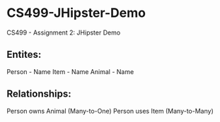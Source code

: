 # CS499-JHipster-Demo
CS499 - Assignment 2: JHipster Demo

Entites:
--------
Person - Name
Item - Name
Animal - Name

Relationships:
--------------
Person owns Animal (Many-to-One)
Person uses Item (Many-to-Many)

